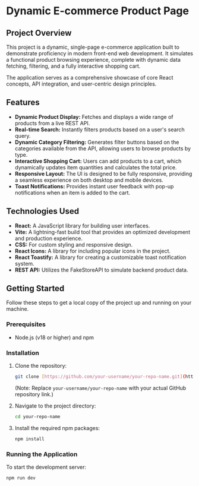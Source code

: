 # Dynamic E-commerce Product Page

## Project Overview

This project is a dynamic, single-page e-commerce application built to demonstrate proficiency in modern front-end web development. It simulates a functional product browsing experience, complete with dynamic data fetching, filtering, and a fully interactive shopping cart.

The application serves as a comprehensive showcase of core React concepts, API integration, and user-centric design principles.

## Features

- **Dynamic Product Display:** Fetches and displays a wide range of products from a live REST API.
- **Real-time Search:** Instantly filters products based on a user's search query.
- **Dynamic Category Filtering:** Generates filter buttons based on the categories available from the API, allowing users to browse products by type.
- **Interactive Shopping Cart:** Users can add products to a cart, which dynamically updates item quantities and calculates the total price.
- **Responsive Layout:** The UI is designed to be fully responsive, providing a seamless experience on both desktop and mobile devices.
- **Toast Notifications:** Provides instant user feedback with pop-up notifications when an item is added to the cart.

## Technologies Used

- **React:** A JavaScript library for building user interfaces.
- **Vite:** A lightning-fast build tool that provides an optimized development and production experience.
- **CSS:** For custom styling and responsive design.
- **React Icons:** A library for including popular icons in the project.
- **React Toastify:** A library for creating a customizable toast notification system.
- **REST API:** Utilizes the FakeStoreAPI to simulate backend product data.

## Getting Started

Follow these steps to get a local copy of the project up and running on your machine.

### Prerequisites

- Node.js (v18 or higher) and npm

### Installation

1.  Clone the repository:
    ```bash
    git clone [https://github.com/your-username/your-repo-name.git](https://github.com/your-username/your-repo-name.git)
    ```
    (Note: Replace `your-username/your-repo-name` with your actual GitHub repository link.)

2.  Navigate to the project directory:
    ```bash
    cd your-repo-name
    ```

3.  Install the required npm packages:
    ```bash
    npm install
    ```

### Running the Application

To start the development server:

```bash
npm run dev
